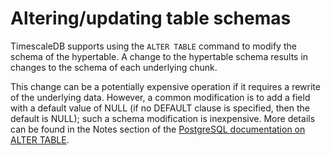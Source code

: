 # Altering/updating table schemas

TimescaleDB supports using the `ALTER TABLE` command to modify the schema of the
hypertable. A change to the hypertable schema results in changes to the schema of each
underlying chunk.

This change can be a potentially expensive operation if it requires a rewrite of
the underlying data.  However, a common modification is to add a field with a
default value of NULL (if no DEFAULT clause is specified, then the default is
NULL); such a schema modification is inexpensive. More details can be found
in the Notes section of the [PostgreSQL documentation on ALTER TABLE][postgres-alter-table].

[postgres-alter-table]: https://www.postgresql.org/docs/current/static/sql-altertable.html
